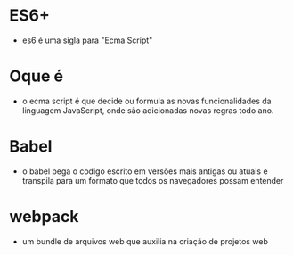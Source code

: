 # ES6+
- es6 é uma sigla para "Ecma Script"

# Oque é
- o ecma script é que decide  ou formula as novas funcionalidades da linguagem JavaScript, onde são adicionadas novas regras todo ano.

# Babel
- o babel pega o codigo escrito em versões mais antigas ou atuais e transpila para um formato que todos os navegadores possam entender

# webpack 
- um bundle de arquivos web que auxilia na criação de projetos web
